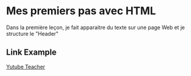 # Mes premiers pas avec HTML

Dans la première leçon, je fait apparaitre du texte sur une page Web et je structure le "Header"

  ## Link Example
  [Yutube Teacher](https://www.youtube.com/watch?v=SRbewm2AUew&list=PL-g0fdC5RMbpqZ0bmvJTgVTS4tS3txRVp)
